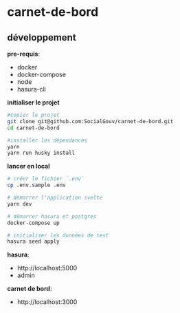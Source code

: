 # carnet-de-bord

## développement

**pre-requis**:

- docker
- docker-compose
- node
- hasura-cli

**initialiser le projet**

```sh
#copier le projet
git clone git@github.com:SocialGouv/carnet-de-bord.git
cd carnet-de-bord

#installer les dépendances
yarn
yarn run husky install
```

**lancer en local**

```sh
# créer le fichier `.env`
cp .env.sample .env

# démarrer l'application svelte
yarn dev

# démarrer hasura et postgres
docker-compose up

# initialiser les données de test
hasura seed apply
```

**hasura**:

- http://localhost:5000
- admin

**carnet de bord**:
- http://localhost:3000
